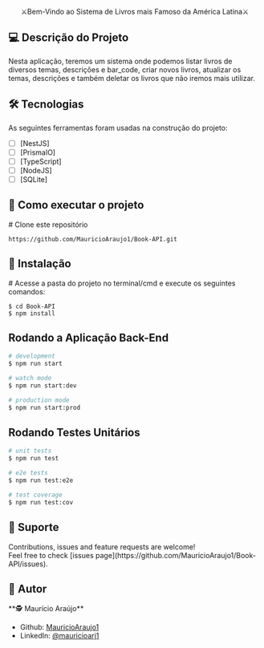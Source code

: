 [circleci-image]: https://img.shields.io/circleci/build/github/nestjs/nest/master?token=abc123def456
[circleci-url]: https://circleci.com/gh/nestjs/nest

</p>
  <!--[![Backers on Open Collective](https://opencollective.com/nest/backers/badge.svg)](https://opencollective.com/nest#backer)
  [![Sponsors on Open Collective](https://opencollective.com/nest/sponsors/badge.svg)](https://opencollective.com/nest#sponsor)-->
<p align="center" dir="auto">⚔Bem-Vindo ao Sistema de Livros mais Famoso da América Latina⚔</p>

<h2>💻 Descrição do Projeto</h2>

Nesta aplicação, teremos um sistema onde podemos listar livros de diversos temas, descrições e bar_code, criar novos livros, atualizar os temas, descrições e também deletar os livros que não iremos mais utilizar. 

<h2>🛠 Tecnologias</h2>

As seguintes ferramentas foram usadas na construção do projeto:

- [ ] [NestJS]
- [ ] [PrismaIO]
- [ ] [TypeScript]
- [ ] [NodeJS]
- [ ] [SQLite]

<h2>🚀 Como executar o projeto</h2>

<span class="pl-c"><span class="pl-c">#</span> Clone este repositório</span>

```
https://github.com/MauricioAraujo1/Book-API.git
```

<h2>🧭 Instalação</h2>

<span class="pl-c"><span class="pl-c">#</span> Acesse a pasta do projeto no terminal/cmd e execute os seguintes comandos:</span>

```
$ cd Book-API
$ npm install
```

<h2>Rodando a Aplicação Back-End</h2>

```bash
# development
$ npm run start

# watch mode
$ npm run start:dev

# production mode
$ npm run start:prod
```

<h2>Rodando Testes Unitários</h2>

```bash
# unit tests
$ npm run test

# e2e tests
$ npm run test:e2e

# test coverage
$ npm run test:cov
```

<h2>🤝 Suporte</h2> 
Contributions, issues and feature requests are welcome!<br />Feel free to check [issues page](https://github.com/MauricioAraujo1/Book-API/issues).

<h2>👤 Autor</h2>
**🕵 Maurício Araújo**

* Github: [MauricioAraujo1](https://github.com/MauricioAraujo1)
* LinkedIn: [@mauricioarj1](https://linkedin.com/in/mauricioarj1)

